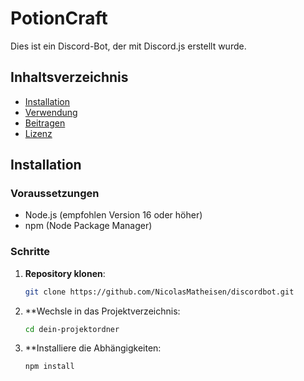 # PotionCraft

Dies ist ein Discord-Bot, der mit Discord.js erstellt wurde.

## Inhaltsverzeichnis
- [Installation](#installation)
- [Verwendung](#verwendung)
- [Beitragen](#beitragen)
- [Lizenz](#lizenz)

## Installation

### Voraussetzungen
- Node.js (empfohlen Version 16 oder höher)
- npm (Node Package Manager)

### Schritte

1. **Repository klonen**:
   ```bash
   git clone https://github.com/NicolasMatheisen/discordbot.git

2. **Wechsle in das Projektverzeichnis:
   ```bash
   cd dein-projektordner

3. **Installiere die Abhängigkeiten:
   ```bash
   npm install
